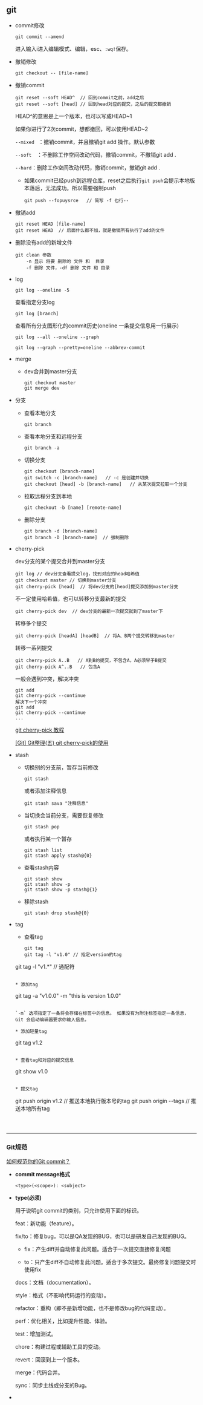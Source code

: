## git

* commit修改

  ```
  git commit --amend
  ```

  进入输入i进入编辑模式、编辑，esc、`:wq!`保存。

* 撤销修改

  ```
  git checkout -- [file-name]
  ```

* 撤销commit

  ```
  git reset --soft HEAD^  // 回到commit之前，add之后
  git reset --soft [head] // 回到head对应的提交，之后的提交都撤销
  ```

  HEAD^的意思是上一个版本，也可以写成HEAD~1

  如果你进行了2次commit，想都撤回，可以使用HEAD~2

  `--mixed ` ：撤销commit，并且撤销git add 操作。默认参数

  `--soft  `：不删除工作空间改动代码，撤销commit，不撤销git add . 

  `--hard`：删除工作空间改动代码，撤销commit，撤销git add . 

  * 如果commit已经push到远程仓库，reset之后执行`git psuh`会提示本地版本落后，无法成功。所以需要强制push

    ```
    git push --fopuysrce   // 简写 -f 也行--
    ```

* 撤销add

  ```
  git reset HEAD [file-name] 
  git reset HEAD  // 后面什么都不加，就是撤销所有执行了add的文件
  ```

* 删除没有add的新增文件

  ```
  git clean 参数
      -n 显示 将要 删除的 文件 和  目录
      -f 删除 文件，-df 删除 文件 和 目录
  ```

* log

  ```
  git log --oneline -5
  ```

  查看指定分支log

  ```
  git log [branch]
  ```

  查看所有分支图形化的commit历史(oneline 一条提交信息用一行展示)

  ```
  git log --all --oneline --graph
  ```

  ```
  git log --graph --pretty=oneline --abbrev-commit
  ```

* merge

  * dev合并到master分支

    ```
    git checkout master
    git merge dev
    ```

* 分支

  * 查看本地分支

    ```
    git branch
    ```

  * 查看本地分支和远程分支

    ```
    git branch -a
    ```

  * 切换分支

    ```  
    git checkout [branch-name]
    git switch -c [branch-name]   // -c 是创建并切换
    git checkout [head] -b [branch-name]   // 从某次提交拉取一个分支
    ```

  * 拉取远程分支到本地

    ```
    git checkout -b [name] [remote-name]
    ```
    
  * 删除分支

    ```
    git branch -d [branch-name]
    git branch -D [branch-name]  // 强制删除
    ```

* cherry-pick

  dev分支的某个提交合并到master分支

  ```
  git log // dev分支查看提交log，找到对应的head哈希值
  git checkout master // 切换到master分支
  git cherry-pick [head]  // 将dev分支的[head]提交添加到master分支
  ```

  不一定使用哈希值，也可以转移分支最新的提交

  ```
  git cherry-pick dev  // dev分支的最新一次提交就到了master下
  ```

  转移多个提交

  ```
  git cherry-pick [headA] [headB]  // 将A、B两个提交转移到master
  ```

  转移一系列提交

  ```
  git cherry-pick A..B   // A到B的提交，不包含A，A必须早于B提交
  git cherry-pick A^..B   // 包含A
  ```

  一般会遇到冲突，解决冲突

  ```
  git add
  git cherry-pick --continue
  解决下一个冲突
  git add
  git cherry-pick --continue
  ...
  ```

  [git cherry-pick 教程](http://www.ruanyifeng.com/blog/2020/04/git-cherry-pick.html)

  [[Git] Git整理(五) git cherry-pick的使用](https://blog.csdn.net/fightfightfight/article/details/81039050)

* stash

  * 切换别的分支前，暂存当前修改

    ```
    git stash
    ```

    或者添加注释信息

    ```
    git stash sava "注释信息"
    ```

  * 当切换会当前分支，需要恢复修改

    ```
    git stash pop
    ```

    或者执行某一个暂存

    ```
    git stash list
    git stash apply stash@{0}
    ```

  * 查看stash内容

    ```
    git stash show
    git stash show -p 
    git stash show -p stash@{1}
    ```

  * 移除stash

    ```
    git stash drop stash@{0}
    ```
  
* tag

  * 查看tag

    ```
    git tag
    git tag -l "v1.0" // 指定version的tag
  git tag -l "v1.*" // 通配符
    ```
    
  * 添加tag

    ```
    git tag -a "v1.0.0" -m "this is version 1.0.0"
    ```

    `-m` 选项指定了一条将会存储在标签中的信息。 如果没有为附注标签指定一条信息，Git 会启动编辑器要求你输入信息。

  * 添加轻量tag

    ```
    git tag v1.2
    ```

  * 查看tag和对应的提交信息

    ```
    git show v1.0
    ```

  * 提交tag

    ```
    git push origin v1.2			// 推送本地执行版本号的tag
    git push origin --tags   // 推送本地所有tag
    ```

    

***

### Git规范

[如何规范你的Git commit？](https://blog.csdn.net/amap_tech/article/details/108289242)

* **commit message格式**

  ```
  <type>(<scope>): <subject>
  ```

* **type(必须)**

  用于说明git commit的类别，只允许使用下面的标识。

  feat：新功能（feature）。

  fix/to：修复bug，可以是QA发现的BUG，也可以是研发自己发现的BUG。

  - fix：产生diff并自动修复此问题。适合于一次提交直接修复问题

  - to：只产生diff不自动修复此问题。适合于多次提交。最终修复问题提交时使用fix

  docs：文档（documentation）。

  style：格式（不影响代码运行的变动）。

  refactor：重构（即不是新增功能，也不是修改bug的代码变动）。

  perf：优化相关，比如提升性能、体验。

  test：增加测试。

  chore：构建过程或辅助工具的变动。

  revert：回滚到上一个版本。

  merge：代码合并。

  sync：同步主线或分支的Bug。

* 